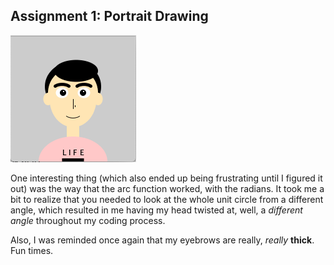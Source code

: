 ## Assignment 1: Portrait Drawing


![This is... me?!?](September15/Portrait_Screenshot.png)

One interesting thing (which also ended up being frustrating until I figured it out) was the way that the arc function worked,
with the radians. It took me a bit to realize that you needed to look at the whole unit circle from a different angle, which
resulted in me having my head twisted at, well, a *different angle* throughout my coding process.

Also, I was reminded once again that my eyebrows are really, *really* **thick**. Fun times.
